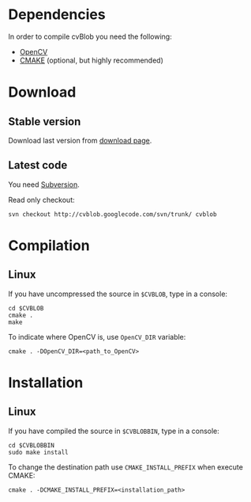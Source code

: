 

# Dependencies #
In order to compile cvBlob you need the following:
  * [OpenCV](http://opencv.willowgarage.com)
  * [CMAKE](http://www.cmake.org) (optional, but highly recommended)

# Download #

## Stable version ##
Download last version from [download page](http://code.google.com/p/cvblob/downloads/list).

## Latest code ##
You need [Subversion](http://subversion.tigris.org).

Read only checkout:
```
svn checkout http://cvblob.googlecode.com/svn/trunk/ cvblob
```

# Compilation #

## Linux ##
If you have uncompressed the source in `$CVBLOB`, type in a console:
```
cd $CVBLOB
cmake .
make
```

To indicate where OpenCV is, use `OpenCV_DIR` variable:
```
cmake . -DOpenCV_DIR=<path_to_OpenCV>
```

# Installation #

## Linux ##
If you have compiled the source in `$CVBLOBBIN`, type in a console:
```
cd $CVBLOBBIN
sudo make install
```

To change the destination path use `CMAKE_INSTALL_PREFIX` when execute CMAKE:
```
cmake . -DCMAKE_INSTALL_PREFIX=<installation_path>
```